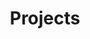 ---
layout: page
title: Projects
page_order: 1
has_children: true
description: Projects
parent: Overview - RN
has_toc: true
--- 